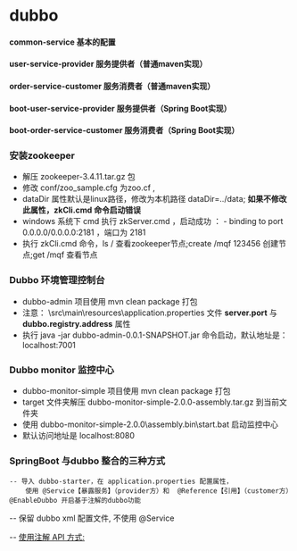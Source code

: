 # dubbo
#### common-service 基本的配置
#### user-service-provider 服务提供者（普通maven实现）
#### order-service-customer 服务消费者（普通maven实现）
#### boot-user-service-provider 服务提供者（Spring Boot实现）
#### boot-order-service-customer 服务消费者（Spring Boot实现）

### 安装zookeeper
   - 解压 zookeeper-3.4.11.tar.gz 包
   - 修改 conf/zoo_sample.cfg 为zoo.cf ,
   - dataDir 属性默认是linux路径，修改为本机路径 dataDir=../data; **如果不修改此属性，zkCli.cmd 命令启动错误**
   - windows 系统下 cmd 执行 zkServer.cmd ，启动成功 ： - binding to port 0.0.0.0/0.0.0.0:2181 ，端口为 2181
   - 执行 zkCli.cmd 命令，ls / 查看zookeeper节点;create /mqf 123456 创建节点;get /mqf 查看节点
   
### Dubbo 环境管理控制台
   -  dubbo-admin 项目使用 mvn clean package 打包
   - 注意： \src\main\resources\application.properties 文件 **server.port** 与 **dubbo.registry.address** 属性
   - 执行 java -jar dubbo-admin-0.0.1-SNAPSHOT.jar 命令启动，默认地址是：localhost:7001
   
### Dubbo monitor 监控中心
   - dubbo-monitor-simple 项目使用 mvn clean package 打包
   - target 文件夹解压 dubbo-monitor-simple-2.0.0-assembly.tar.gz 到当前文件夹
   - 使用 dubbo-monitor-simple-2.0.0\assembly.bin\start.bat 启动监控中心
   - 默认访问地址是 localhost:8080
### SpringBoot 与dubbo 整合的三种方式
    -- 导入 dubbo-starter，在 application.properties 配置属性，
        使用 @Service【暴露服务】（provider方）和  @Reference【引用】（customer方）@EnableDubbo 开启基于注解的dubbo功能
        
   -- 保留 dubbo xml 配置文件, 不使用  @Service
   
   -- <a href="http://dubbo.apache.org/zh-cn/docs/user/configuration/annotation.html">使用注解 API 方式:</a>
      
